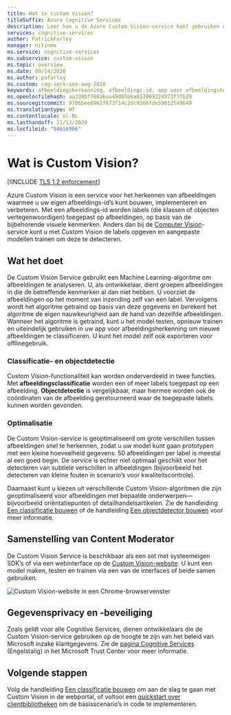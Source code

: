 ```yaml
---
title: Wat is Custom Vision?
titleSuffix: Azure Cognitive Services
description: Leer hoe u de Azure Custom Vision-service kunt gebruiken om aangepaste AI-classificaties voor afbeeldingen en objectdetecties te bouwen in de Azure-cloud.
services: cognitive-services
author: PatrickFarley
manager: nitinme
ms.service: cognitive-services
ms.subservice: custom-vision
ms.topic: overview
ms.date: 09/14/2020
ms.author: pafarley
ms.custom: cog-serv-seo-aug-2020
keywords: afbeeldingsherkenning, afbeeldings-id, app voor afbeeldingsherkenning, Custom Vision
ms.openlocfilehash: aa338bf708abaa49d65b6a817009224973f3fb29
ms.sourcegitcommit: 9706bee6962f673f14c2dc9366fde59012549649
ms.translationtype: HT
ms.contentlocale: nl-NL
ms.lasthandoff: 11/13/2020
ms.locfileid: "94616906"
---
```

# <a name="what-is-custom-vision"></a>Wat is Custom Vision?

[!INCLUDE [TLS 1.2 enforcement](../../../includes/cognitive-services-tls-announcement.md)]

Azure Custom Vision is een service voor het herkennen van afbeeldingen waarmee u uw eigen afbeeldings-id’s kunt bouwen, implementeren en verbeteren. Met een afbeeldings-id worden labels (die klassen of objecten vertegenwoordigen) toegepast op afbeeldingen, op basis van de bijbehorende visuele kenmerken. Anders dan bij de [Computer Vision](../computer-vision/overview.md)-service kunt u met Custom Vision de labels opgeven en aangepaste modellen trainen om deze te detecteren.

## <a name="what-it-does"></a>Wat het doet

De Custom Vision Service gebruikt een Machine Learning-algoritme om afbeeldingen te analyseren. U, als ontwikkelaar, dient groepen afbeeldingen in die de betreffende kenmerken al dan niet hebben. U voorziet de afbeeldingen op het moment van inzending zelf van een label. Vervolgens wordt het algoritme getraind op basis van deze gegevens en berekent het algoritme de eigen nauwkeurigheid aan de hand van dezelfde afbeeldingen. Wanneer het algoritme is getraind, kunt u het model testen, opnieuw trainen en uiteindelijk gebruiken in uw app voor afbeeldingsherkenning om nieuwe afbeeldingen te classificeren. U kunt het model zelf ook exporteren voor offlinegebruik.

### <a name="classification-and-object-detection"></a>Classificatie- en objectdetectie

Custom Vision-functionaliteit kan worden onderverdeeld in twee functies. Met **afbeeldingsclassificatie** worden een of meer labels toegepast op een afbeelding. **Objectdetectie** is vergelijkbaar, maar hiermee worden ook de coördinaten van de afbeelding geretourneerd waar de toegepaste labels kunnen worden gevonden.

### <a name="optimization"></a>Optimalisatie

De Custom Vision-service is geoptimaliseerd om grote verschillen tussen afbeeldingen snel te herkennen, zodat u uw model kunt gaan prototypen met een kleine hoeveelheid gegevens. 50 afbeeldingen per label is meestal al een goed begin. De service is echter niet optimaal geschikt voor het detecteren van subtiele verschillen in afbeeldingen (bijvoorbeeld het detecteren van kleine fouten in scenario’s voor kwaliteitscontrole).

Daarnaast kunt u kiezen uit verschillende Custom Vision-algoritmen die zijn geoptimaliseerd voor afbeeldingen met bepaalde onderwerpen&mdash;bijvoorbeeld oriëntatiepunten of detailhandelsartikelen. Zie de handleiding [Een classificatie bouwen](getting-started-build-a-classifier.md) of de handleiding [Een objectdetector bouwen](get-started-build-detector.md) voor meer informatie.

## <a name="what-it-includes"></a>Samenstelling van Content Moderator

De Custom Vision Service is beschikbaar als een set met systeemeigen SDK’s of via een webinterface op de [Custom Vision-website](https://customvision.ai/). U kunt een model maken, testen en trainen via een van de interfaces of beide samen gebruiken.

![Custom Vision-website in een Chrome-browservenster](media/browser-home.png)

## <a name="data-privacy-and-security"></a>Gegevensprivacy en -beveiliging

Zoals geldt voor alle Cognitive Services, dienen ontwikkelaars die de Custom Vision-service gebruiken op de hoogte te zijn van het beleid van Microsoft inzake klantgegevens. Zie de [pagina Cognitive Services](https://www.microsoft.com/trustcenter/cloudservices/cognitiveservices) (Engelstalig) in het Microsoft Trust Center voor meer informatie.

## <a name="next-steps"></a>Volgende stappen

Volg de handleiding [Een classificatie bouwen](getting-started-build-a-classifier.md) om aan de slag te gaan met Custom Vision in de webportal, of voltooi een [quickstart over clientbibliotheken](quickstarts/image-classification.md) om de basisscenario’s in code te implementeren.